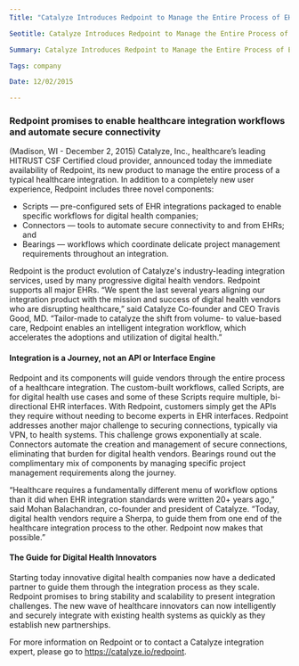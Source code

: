 ```yaml
---
Title: "Catalyze Introduces Redpoint to Manage the Entire Process of EHR Integrations"

Seotitle: Catalyze Introduces Redpoint to Manage the Entire Process of EHR Integrations

Summary: Catalyze Introduces Redpoint to Manage the Entire Process of EHR Integrations

Tags: company

Date: 12/02/2015

---
```

### Redpoint promises to enable healthcare integration workflows and automate secure connectivity

(Madison, WI - December 2, 2015)  Catalyze, Inc., healthcare’s leading HITRUST CSF Certified cloud provider, announced today the immediate availability of Redpoint, its new product to manage the entire process of a typical healthcare integration. In addition to a completely new user experience, Redpoint includes three novel components:

* Scripts — pre-configured sets of EHR integrations packaged to enable specific workflows for digital health companies;
* Connectors — tools to automate secure connectivity to and from EHRs; and
* Bearings — workflows which coordinate delicate project management requirements throughout an integration.

Redpoint is the product evolution of Catalyze's industry-leading integration services, used by many progressive digital health vendors. Redpoint supports all major EHRs. “We spent the last several years aligning our integration product with the mission and success of digital health vendors who are disrupting healthcare,” said Catalyze Co-founder and CEO Travis Good, MD. “Tailor-made to catalyze the shift from volume- to value-based care, Redpoint enables an intelligent integration workflow, which accelerates the adoptions and utilization of digital health.”

#### Integration is a Journey, not an API or Interface Engine

Redpoint and its components will guide vendors through the entire process of a healthcare integration. The custom-built workflows, called Scripts, are for digital health use cases and some of these Scripts require multiple, bi-directional EHR interfaces. With Redpoint, customers simply get the APIs they require without needing to become experts in EHR interfaces. Redpoint addresses another major challenge to securing connections, typically via VPN, to health systems. This challenge grows exponentially at scale. Connectors automate the creation and management of secure connections, eliminating that burden for digital health vendors. Bearings round out the complimentary mix of components by managing specific project management requirements along the journey.

“Healthcare requires a fundamentally different menu of workflow options than it did when EHR integration standards were written 20+ years ago,” said Mohan Balachandran, co-founder and president of Catalyze. “Today, digital health vendors require a Sherpa, to guide them from one end of the healthcare integration process to the other. Redpoint now makes that possible.”

#### The Guide for Digital Health Innovators

Starting today innovative digital health companies now have a dedicated partner to guide them through the integration process as they scale. Redpoint promises to bring stability and scalability to present integration challenges. The new wave of healthcare innovators can now intelligently and securely integrate with existing health systems as quickly as they establish new partnerships.

For more information on Redpoint or to contact a Catalyze integration expert, please go to  https://catalyze.io/redpoint.
